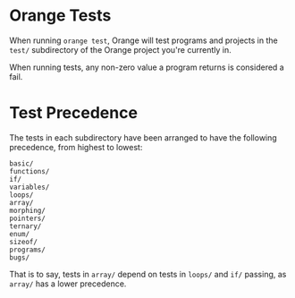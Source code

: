 # Orange Tests

When running `orange test`, Orange will test programs and projects in the `test/` subdirectory of the Orange project you're currently in. 

When running tests, any non-zero value a program returns is considered a fail. 

# Test Precedence 

The tests in each subdirectory have been arranged to have the following precedence, from highest to lowest:

```
basic/
functions/
if/
variables/
loops/
array/
morphing/
pointers/
ternary/
enum/
sizeof/
programs/
bugs/
``` 

That is to say, tests in `array/` depend on tests in `loops/` and `if/` passing, as `array/` has a lower precedence. 
